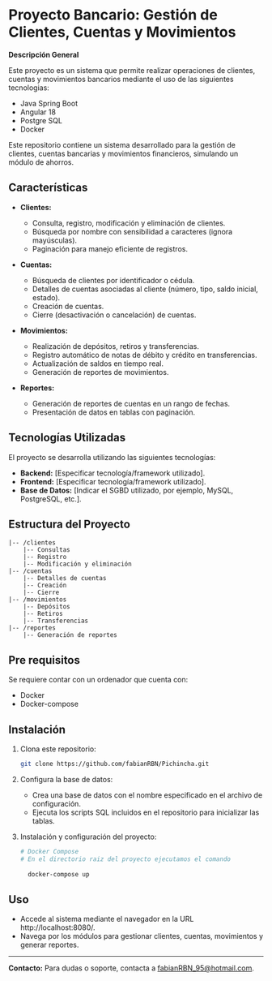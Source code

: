 
# Proyecto Bancario: Gestión de Clientes, Cuentas y Movimientos
**Descripción General**

Este proyecto es un sistema que permite realizar operaciones de clientes, cuentas y movimientos bancarios mediante el uso de las siguientes tecnologias:
- Java Spring Boot
- Angular 18
- Postgre SQL
- Docker


Este repositorio contiene un sistema desarrollado para la gestión de clientes, cuentas bancarias y movimientos financieros, simulando un módulo de ahorros.

## Características
- **Clientes:**
  - Consulta, registro, modificación y eliminación de clientes.
  - Búsqueda por nombre con sensibilidad a caracteres (ignora mayúsculas).
  - Paginación para manejo eficiente de registros.

- **Cuentas:**
  - Búsqueda de clientes por identificador o cédula.
  - Detalles de cuentas asociadas al cliente (número, tipo, saldo inicial, estado).
  - Creación de cuentas.
  - Cierre (desactivación o cancelación) de cuentas.

- **Movimientos:**
  - Realización de depósitos, retiros y transferencias.
  - Registro automático de notas de débito y crédito en transferencias.
  - Actualización de saldos en tiempo real.
  - Generación de reportes de movimientos.

- **Reportes:**
  - Generación de reportes de cuentas en un rango de fechas.
  - Presentación de datos en tablas con paginación.

## Tecnologías Utilizadas
El proyecto se desarrolla utilizando las siguientes tecnologías:
- **Backend:** [Especificar tecnología/framework utilizado].
- **Frontend:** [Especificar tecnología/framework utilizado].
- **Base de Datos:** [Indicar el SGBD utilizado, por ejemplo, MySQL, PostgreSQL, etc.].

## Estructura del Proyecto
```
|-- /clientes
    |-- Consultas
    |-- Registro
    |-- Modificación y eliminación
|-- /cuentas
    |-- Detalles de cuentas
    |-- Creación
    |-- Cierre
|-- /movimientos
    |-- Depósitos
    |-- Retiros
    |-- Transferencias
|-- /reportes
    |-- Generación de reportes
```

## Pre requisitos
Se requiere contar con un ordenador que cuenta con:
- Docker 
- Docker-compose

## Instalación
1. Clona este repositorio:
   ```bash
   git clone https://github.com/fabianRBN/Pichincha.git
   ```
2. Configura la base de datos:
   - Crea una base de datos con el nombre especificado en el archivo de configuración.
   - Ejecuta los scripts SQL incluidos en el repositorio para inicializar las tablas.

3. Instalación y configuración del proyecto:
   ```bash
   # Docker Compose
   # En el directorio raiz del proyecto ejecutamos el comando
    
     docker-compose up 

   ```


## Uso
- Accede al sistema mediante el navegador en la URL http://localhost:8080/.
- Navega por los módulos para gestionar clientes, cuentas, movimientos y generar reportes.




---

**Contacto:** 
Para dudas o soporte, contacta a fabianRBN_95@hotmail.com.

